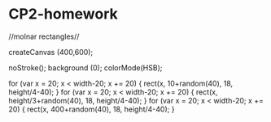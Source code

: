 # CP2-homework
//molnar rectangles//

createCanvas (400,600);
 
  noStroke();
background (0);
colorMode(HSB);


for (var x = 20; x < width-20; x += 20) {
  rect(x, 10+random(40), 18, height/4-40);
}
for (var x = 20; x < width-20; x += 20) {
  rect(x, height/3+random(40), 18, height/4-40);
}
for (var x = 20; x < width-20; x += 20) {
  rect(x, 400+random(40), 18, height/4-40);
}
